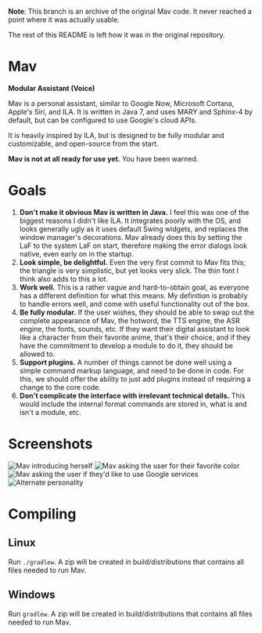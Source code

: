 **Note**: This branch is an archive of the original Mav code. It never reached a point where it was actually usable.

The rest of this README is left how it was in the original repository.


Mav
===
**Modular Assistant (Voice)**

Mav is a personal assistant, similar to Google Now, Microsoft Cortana, Apple's Siri, and ILA.
It is written in Java 7, and uses MARY and Sphinx-4 by default, but can be configured to use Google's cloud APIs.

It is heavily inspired by ILA, but is designed to be fully modular and customizable, and open-source from the start.

**Mav is not at all ready for use yet.** You have been warned.

Goals
=====
1. **Don't make it obvious Mav is written in Java.** I feel this was one of the biggest reasons I didn't like ILA. It integrates poorly with the OS, and looks generally ugly as it uses default Swing widgets, and replaces the window manager's decorations. Mav already does this by setting the LaF to the system LaF on start, therefore making the error dialogs look native, even early on in the startup.
2. **Look simple, be delightful.** Even the very first commit to Mav fits this; the triangle is very simplistic, but yet looks very slick. The thin font I think also adds to this a lot.
3. **Work well.** This is a rather vague and hard-to-obtain goal, as everyone has a different definition for what this means. My definition is probably to handle errors well, and come with useful functionality out of the box.
4. **Be fully modular.** If the user wishes, they should be able to swap out the complete appearance of Mav, the hotword, the TTS engine, the ASR engine, the fonts, sounds, etc. If they want their digital assistant to look like a character from their favorite anime, that's their choice, and if they have the commitment to develop a module to do it, they should be allowed to.
5. **Support plugins.** A number of things cannot be done well using a simple command markup language, and need to be done in code. For this, we should offer the ability to just add plugins instead of requiring a change to the core code.
6. **Don't complicate the interface with irrelevant technical details.** This would include the internal format commands are stored in, what is and isn't a module, etc.

Screenshots
===========
![Mav introducing herself](http://i.imgur.com/45Bf5Ow.png)
![Mav asking the user for their favorite color](http://i.imgur.com/JTh8t1d.png)
![Mav asking the user if they'd like to use Google services](http://i.imgur.com/1am3aZh.png)
![Alternate personality](http://i.imgur.com/yJtsa8S.png)

Compiling
=========
Linux
-----
Run `./gradlew`. A zip will be created in build/distributions that contains all files needed to run Mav.

Windows
-------
Run `gradlew`. A zip will be created in build/distributions that contains all files needed to run Mav.
